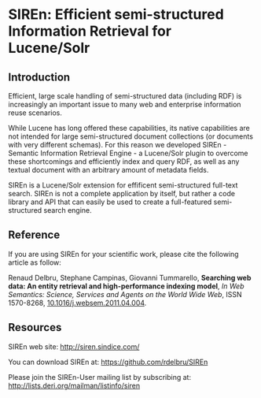 # SIREn: Efficient semi-structured Information Retrieval for Lucene/Solr

## Introduction

Efficient, large scale handling of semi-structured data (including RDF) is
increasingly an important issue to many web and enterprise information reuse 
scenarios.

While Lucene has long offered these capabilities, its native capabilities are
not intended for large semi-structured document collections (or documents with
very different schemas). For this reason we developed SIREn - Semantic
Information Retrieval Engine - a Lucene/Solr plugin to overcome these shortcomings
and efficiently index and query RDF, as well as any textual document with an
arbitrary amount of metadata fields.

SIREn is a Lucene/Solr extension for effificent semi-structured full-text search.
SIREn is not a complete application by itself, but rather a code library and API
that can easily be used to create a full-featured semi-structured search engine.

## Reference

If you are using SIREn for your scientific work, please cite the following article
as follow:

Renaud Delbru, Stephane Campinas, Giovanni Tummarello, **Searching web data: An 
entity retrieval and high-performance indexing model**, *In Web Semantics: 
Science, Services and Agents on the World Wide Web*, ISSN 1570-8268, 
[10.1016/j.websem.2011.04.004](http://www.sciencedirect.com/science/article/pii/S1570826811000230).

## Resources

SIREn web site:
  http://siren.sindice.com/

You can download SIREn at:
  https://github.com/rdelbru/SIREn

Please join the SIREn-User mailing list by subscribing at:
  http://lists.deri.org/mailman/listinfo/siren


